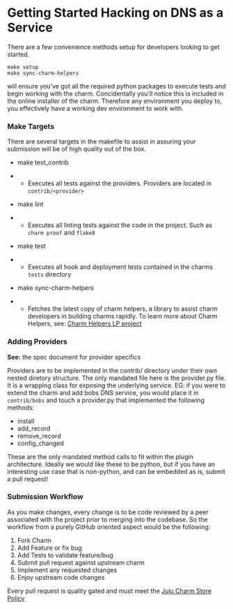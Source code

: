 # Getting Started Hacking on DNS as a Service

There are a few convenience methods setup for developers looking to get started.

    make setup
    make sync-charm-helpers
    
will ensure you've got all the required python packages to execute tests and begin working with the charm. Concidentally you'll notice this is included in the online installer of the charm. Therefore any environment you deploy to, you effectively have a working dev environment to work with.

### Make Targets

There are several targets in the makefile to assist in assuring your submission will be of high quality out of the box.

- make test_contrib 
- - Executes all tests against the providers. Providers are located in `contrib/<provider>`

- make lint
- - Executes all linting tests against the code in the project. Such as `charm proof` and `flake8`

- make test
- - Executes all hook and deployment tests contained in the charms `tests` directory

- make sync-charm-helpers
- - Fetches the latest copy of charm helpers, a library to assist charm developers in building charms rapidly. To learn more about Charm Helpers, see: [Charm Helpers LP project](https://launchpad.net/charm-helpers)


### Adding Providers

**See:** the spec document for provider specifics

Providers are to be implemented in the contrib/ directory under their own nested diretory structure. The only mandated file here is the provider.py file. It is a wrapping class for exposing the underlying service. EG: if you were to extend the charm and add bobs DNS service, you would place it in `contrib/bobs` and touch a provider.py that implemented the following methods:

- install
- add_record
- remove_record
- config_changed

These are the only mandated method calls to fit within the plugin architecture. Ideally we would like these to be python, but if you have an interesting use case that is non-python, and can be embedded as is, submit a pull request!


### Submission Workflow

As you make changes, every change is to be code reviewed by a peer associated with the project prior to merging into the codebase. So the workflow from a purely GitHub oriented aspect would be the following:

1. Fork Charm
2. Add Feature or fix bug
3. Add Tests to validate feature/bug
4. Submit pull request against upstream charm
5. Implement any requested changes
6. Enjoy upstream code changes

Every pull request is quality gated and must meet the [Juju Charm Store Policy](https://juju.ubuntu.com/docs/authors-charm-policy.html)


